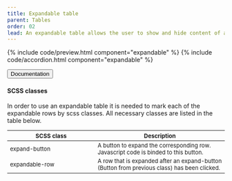 ```yaml
---
title: Expandable table
parent: Tables
order: 02
lead: An expandable table allows the user to show and hide content of a row. 
---
```


{% include code/preview.html component="expandable" %}
{% include code/accordion.html component="expandable" %}


<div class="accordion-bordered accordion-docs">
    <button class="button-unstyled accordion-button" aria-expanded="true" aria-controls="expandable-docs">Documentation</button>
    <div id="expandable-docs" aria-hidden="false" class="accordion-content">
        <h4>SCSS classes</h4>
        <p>In order to use an expandable table it is needed to mark each of the expandable rows by scss classes. All necessary classes are listed in the table below.</p>        
        <div class="table-container">
            <table class="dk-table borderless compact" style="font-size: small">
                <thead>
                    <tr>
                        <th width="190px">SCSS class</th>
                        <th>Description</th>
                    </tr>
                </thead>
                <tbody>
                    <tr>
                        <td>expand-button</td>
                        <td>A button to expand the corresponding row. Javascript code is binded to this button.</td>
                    </tr>
                    <tr>
                        <td>expandable-row</td>
                        <td>A row that is expanded after an expand-button (Button from previous class) has been clicked. </td>
                    </tr>
                </tbody>
            </table>
        </div>
    </div>
</div>